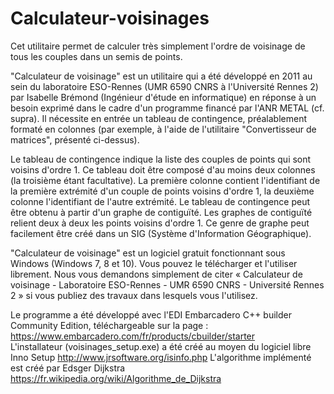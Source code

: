 # Calculateur-voisinages

Cet utilitaire permet de calculer très simplement l'ordre de voisinage de tous les couples dans un semis de points.

"Calculateur de voisinage" est un utilitaire qui a été développé en 2011 au sein du laboratoire ESO-Rennes (UMR 6590 CNRS à l'Université Rennes 2) par Isabelle Brémond (Ingénieur d'étude en informatique) en réponse à un besoin exprimé dans le cadre d'un programme financé par l'ANR METAL (cf. supra). Il nécessite en entrée un tableau de contingence, préalablement formaté en colonnes (par exemple, à l'aide de l'utilitaire "Convertisseur de matrices", présenté ci-dessus).

Le tableau de contingence indique la liste des couples de points qui sont voisins d'ordre 1. Ce tableau doit être composé d'au moins deux colonnes (la troisième étant facultative). La première colonne contient l'identifiant de la première extrémité d'un couple de points voisins d'ordre 1, la deuxième colonne l'identifiant de l'autre extrémité. Le tableau de contingence peut être obtenu à partir d'un graphe de contiguïté. Les graphes de contiguïté relient deux à deux les points voisins d'ordre 1. Ce genre de graphe peut facilement être créé dans un SIG (Système d'Information Géographique).

"Calculateur de voisinage" est un logiciel gratuit fonctionnant sous Windows (Windows 7, 8 et 10). Vous pouvez le télécharger et l'utiliser librement. Nous vous demandons simplement de citer « Calculateur de voisinage - Laboratoire ESO-Rennes - UMR 6590 CNRS - Université Rennes 2 » si vous publiez des travaux dans lesquels vous l'utilisez. 

Le programme a été développé avec l'EDI Embarcadero C++ builder Community Edition, téléchargeable sur la page :
https://www.embarcadero.com/fr/products/cbuilder/starter<br>
L'installateur (voisinages_setup.exe) a été créé au moyen du logiciel libre Inno Setup http://www.jrsoftware.org/isinfo.php
L'algorithme implémenté est créé par Edsger Dijkstra https://fr.wikipedia.org/wiki/Algorithme_de_Dijkstra 

